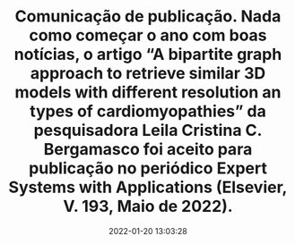 ---
id: 18266823529067076
title: Comunicação de publicação. Nada como começar o ano com boas notícias, o artigo “A bipartite graph approach to retrieve similar 3D models with different resolution an types of cardiomyopathies” da pesquisadora Leila Cristina C. Bergamasco foi aceito para publicação no periódico Expert Systems with Applications (Elsevier, V. 193, Maio de 2022).
redirect_to: https://www.instagram.com/p/CY8-9E8LqNa/
date: 2022-01-20 13:03:28
thumb: img/posts/2022-01-20 13-03-28.jpg
---